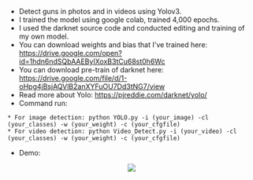 - Detect guns in photos and in videos using Yolov3.
- I trained the model using google colab, trained 4,000 epochs.
- I used the darknet source code and conducted editing and training of my own model.
- You can download weights and bias that I've trained here: https://drive.google.com/open?id=1hdn6ndSQbAAEByIXoxB3tCu68st0h6Wc
- You can download pre-train of darknet here: https://drive.google.com/file/d/1-oHpg4jBsjAQVlB2anXYFuOU7Dd3tNG7/view
- Read more about Yolo: https://pjreddie.com/darknet/yolo/
- Command run:
```
* For image detection: python YOLO.py -i (your_image) -cl (your_classes) -w (your_weight) -c (your_cfgfile)
* For video detection: python Video_Detect.py -i (your_video) -cl (your_classes) -w (your_weight) -c (your_cfgfile)
```
- Demo:
<p align="center"> 
<img src="https://github.com/manhminno/Gun-Detection-In-Photos-Videos/blob/master/object-detection.jpg">
</p>
